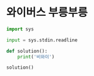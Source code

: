 # 와이버스 부릉부릉

```python
import sys

input = sys.stdin.readline

def solution():
    print('비와이')

solution()
```

